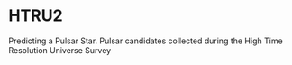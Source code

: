 # HTRU2
Predicting a Pulsar Star. Pulsar candidates collected during the High Time Resolution Universe Survey
